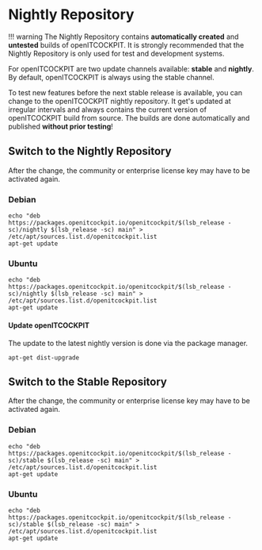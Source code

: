 # Nightly Repository

!!! warning
    The Nightly Repository contains **automatically created** and **untested** builds of openITCOCKPIT.
    It is strongly recommended that the Nightly Repository is only used for test and development systems.

For openITCOCKPIT are two update channels available: **stable** and **nightly**. By default, openITCOCKPIT is always using the stable channel.

To test new features before the next stable release is available, you can change to the openITCOCKPIT nightly repository. It get's updated at irregular intervals and always contains the current version of openITCOCKPIT build from source. The builds are done automatically and published **without prior testing**!


## Switch to the Nightly Repository

After the change, the community or enterprise license key may have to be activated again.

### Debian
```
echo "deb https://packages.openitcockpit.io/openitcockpit/$(lsb_release -sc)/nightly $(lsb_release -sc) main" > /etc/apt/sources.list.d/openitcockpit.list
apt-get update
```

### Ubuntu
```
echo "deb https://packages.openitcockpit.io/openitcockpit/$(lsb_release -sc)/nightly $(lsb_release -sc) main" > /etc/apt/sources.list.d/openitcockpit.list
apt-get update
```

#### Update openITCOCKPIT
The update to the latest nightly version is done via the package manager.
```
apt-get dist-upgrade
```

## Switch to the Stable Repository

After the change, the community or enterprise license key may have to be activated again.

### Debian
```
echo "deb https://packages.openitcockpit.io/openitcockpit/$(lsb_release -sc)/stable $(lsb_release -sc) main" > /etc/apt/sources.list.d/openitcockpit.list
apt-get update
```

### Ubuntu
```
echo "deb https://packages.openitcockpit.io/openitcockpit/$(lsb_release -sc)/stable $(lsb_release -sc) main" > /etc/apt/sources.list.d/openitcockpit.list
apt-get update
```
